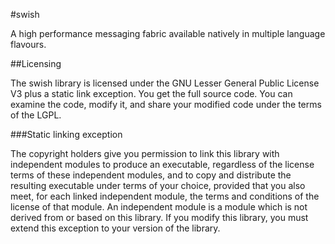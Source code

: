 #swish

A high performance messaging fabric available natively in multiple language flavours. 


##Licensing

The swish library is licensed under the GNU Lesser General Public License V3 plus a static link exception.
You get the full source code. You can examine the code, modify it, and share your modified code under the terms of the LGPL.

###Static linking exception

The copyright holders give you permission to link this library with independent modules to produce an executable, regardless of the license terms of these independent modules, and to copy and distribute the resulting executable under terms of your choice, provided that you also meet, for each linked independent module, the terms and conditions of the license of that module. An independent module is a module which is not derived from or based on this library. If you modify this library, you must extend this exception to your version of the library.
